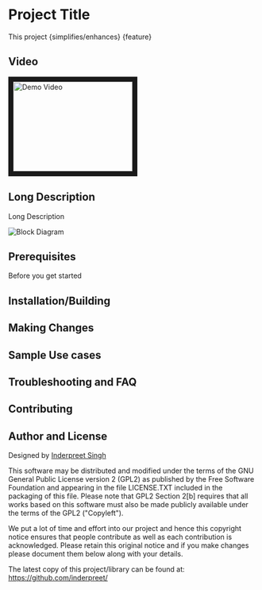 # Project Title

This project {simplifies/enhances} {feature}

## Video

<a href="http://www.youtube.com/watch?feature=player_embedded&v=YOUTUBE_VIDEO_ID_HERE
" target="_blank"><img src="http://img.youtube.com/vi/YOUTUBE_VIDEO_ID_HERE/0.jpg" 
alt="Demo Video" width="240" height="180" border="10" /></a>

## Long Description

Long Description

![Block Diagram](./docs/images/amazing_lab_problem.png)

## Prerequisites

Before you get started

## Installation/Building

## Making Changes

## Sample Use cases 

## Troubleshooting and FAQ

## Contributing

## Author and License

Designed by [Inderpreet Singh](https://inderpreet.github.io)

This software may be distributed and modified under the terms of the GNU
General Public License version 2 (GPL2) as published by the Free Software
Foundation and appearing in the file LICENSE.TXT included in the packaging of
this file. Please note that GPL2 Section 2[b] requires that all works based
on this software must also be made publicly available under the terms of
the GPL2 ("Copyleft").

We put a lot of time and effort into our project and hence this copyright 
notice ensures that people contribute as well as each contribution is 
acknowledged. Please retain this original notice and if you make changes
please document them below along with your details.

The latest copy of this project/library can be found at: 
https://github.com/inderpreet/
